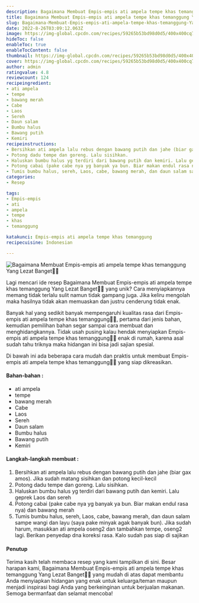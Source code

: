 ```yaml
---
description: Bagaimana Membuat Empis-empis ati ampela tempe khas temanggung Yang Lezat Banget"
title: Bagaimana Membuat Empis-empis ati ampela tempe khas temanggung Yang Lezat Banget
slug: Bagaimana-Membuat-Empis-empis-ati-ampela-tempe-khas-temanggung-Yang-Lezat-Banget
date: 2022-8-26T03:09:12.063Z
image: https://img-global.cpcdn.com/recipes/59265b53bd98d0d5/400x400cq70/photo.jpg
hideToc: false
enableToc: true
enableTocContent: false
thumbnail: https://img-global.cpcdn.com/recipes/59265b53bd98d0d5/400x400cq70/photo.jpg
cover: https://img-global.cpcdn.com/recipes/59265b53bd98d0d5/400x400cq70/photo.jpg
author: admin
ratingvalue: 4.8
reviewcount: 124
recipeingredient:
- ati ampela
- tempe
- bawang merah
- Cabe
- Laos
- Sereh
- Daun salam
- Bumbu halus
- Bawang putih
- Kemiri
recipeinstructions:
- Bersihkan ati ampela lalu rebus dengan bawang putih dan jahe (biar gax amos). Jika sudah matang sisihkan dan potong kecil-kecil
- Potong dadu tempe dan goreng. Lalu sisihkan.
- Haluskan bumbu halus yg terdiri dari bawang putih dan kemiri. Lalu geprek Laos dan sereh
- Potong cabai (pake cabe nya yg banyak ya bun. Biar makan endul rasa nya) dan bawang merah
- Tumis bumbu halus, sereh, Laos, cabe, bawang merah, dan daun salam sampe wangi dan layu (saya pake minyak agak banyak bun). Jika sudah harum, masukkan ati ampela oseng2 dan tambahkan tempe, oseng2 lagi. Berikan penyedap dna koreksi rasa. Kalo sudah pas siap di sajikan
categories:
- Resep

tags:
- Empis-empis
- ati
- ampela
- tempe
- khas
- temanggung

katakunci: Empis-empis ati ampela tempe khas temanggung
recipecuisine: Indonesian

---
```


![Bagaimana Membuat Empis-empis ati ampela tempe khas temanggung Yang Lezat Banget👩‍🍳](https://img-global.cpcdn.com/recipes/59265b53bd98d0d5/400x400cq70/photo.jpg)

Lagi mencari ide resep Bagaimana Membuat Empis-empis ati ampela tempe khas temanggung Yang Lezat Banget👩‍🍳 yang unik? Cara menyiapkannya memang tidak terlalu sulit namun tidak gampang juga. Jika keliru mengolah maka hasilnya tidak akan memuaskan dan justru cenderung tidak enak.

Banyak hal yang sedikit banyak mempengaruhi kualitas rasa dari Empis-empis ati ampela tempe khas temanggung👩‍🍳, pertama dari jenis bahan, kemudian pemilihan bahan segar sampai cara membuat dan menghidangkannya. Tidak usah pusing kalau hendak menyiapkan Empis-empis ati ampela tempe khas temanggung👩‍🍳 enak di rumah, karena asal sudah tahu triknya maka hidangan ini bisa jadi sajian spesial.

Di bawah ini ada beberapa cara mudah dan praktis untuk membuat Empis-empis ati ampela tempe khas temanggung👩‍🍳 yang siap dikreasikan.

<!--inarticleads1-->

#### Bahan-bahan :

- ati ampela
- tempe
- bawang merah
- Cabe
- Laos
- Sereh
- Daun salam
- Bumbu halus
- Bawang putih
- Kemiri

<!--inarticleads2-->

#### Langkah-langkah membuat :

1. Bersihkan ati ampela lalu rebus dengan bawang putih dan jahe (biar gax amos). Jika sudah matang sisihkan dan potong kecil-kecil
1. Potong dadu tempe dan goreng. Lalu sisihkan.
1. Haluskan bumbu halus yg terdiri dari bawang putih dan kemiri. Lalu geprek Laos dan sereh
1. Potong cabai (pake cabe nya yg banyak ya bun. Biar makan endul rasa nya) dan bawang merah
1. Tumis bumbu halus, sereh, Laos, cabe, bawang merah, dan daun salam sampe wangi dan layu (saya pake minyak agak banyak bun). Jika sudah harum, masukkan ati ampela oseng2 dan tambahkan tempe, oseng2 lagi. Berikan penyedap dna koreksi rasa. Kalo sudah pas siap di sajikan

#### Penutup

Terima kasih telah membaca resep yang kami tampilkan di sini. Besar harapan kami, Bagaimana Membuat Empis-empis ati ampela tempe khas temanggung Yang Lezat Banget👩‍🍳 yang mudah di atas dapat membantu Anda menyiapkan hidangan yang enak untuk keluarga/teman maupun menjadi inspirasi bagi Anda yang berkeinginan untuk berjualan makanan. Semoga bermanfaat dan selamat mencoba!